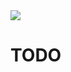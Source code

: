 <img src="https://github.com/Matterwiki/matterwiki.github.io/blob/master/assets/logo-header.png?raw=true" />

# TODO